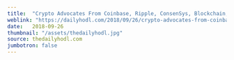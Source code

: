 ```yaml
---
title:  "Crypto Advocates From Coinbase, Ripple, ConsenSys, Blockchain, Fidelity, Nasdaq Urge Congress to Act Now"
weblink: "https://dailyhodl.com/2018/09/26/crypto-advocates-from-coinbase-ripple-consensys-blockchain-fidelity-nasdaq-urge-congress-to-act-now/"
date:   2018-09-26
thumbnail: "/assets/thedailyhodl.jpg"
source: thedailyhodl.com
jumbotron: false
---
```

